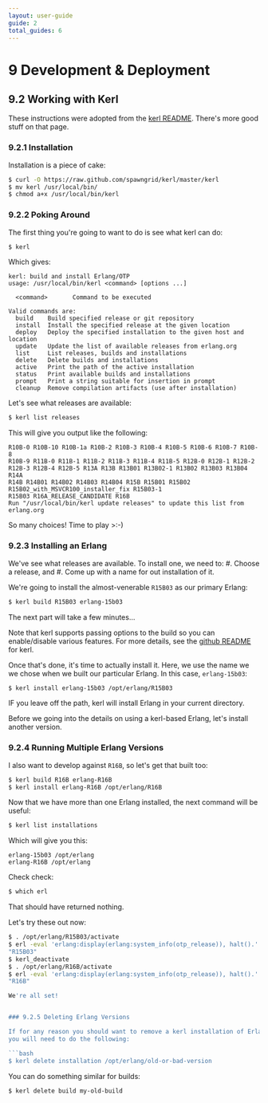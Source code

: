 ```yaml
---
layout: user-guide
guide: 2
total_guides: 6
---
```

# 9 Development & Deployment


## 9.2 Working with Kerl

These instructions were adopted from the
<a href="https://github.com/spawngrid/kerl">kerl README</a>.
There's more good stuff on that page.


### 9.2.1 Installation

Installation is a piece of cake:

```bash
$ curl -O https://raw.github.com/spawngrid/kerl/master/kerl
$ mv kerl /usr/local/bin/
$ chmod a+x /usr/local/bin/kerl
```

### 9.2.2 Poking Around

The first thing you're going to want to do is see what kerl can do:

```bash
$ kerl
```

Which gives:

```text
kerl: build and install Erlang/OTP
usage: /usr/local/bin/kerl <command> [options ...]

  <command>       Command to be executed

Valid commands are:
  build    Build specified release or git repository
  install  Install the specified release at the given location
  deploy   Deploy the specified installation to the given host and location
  update   Update the list of available releases from erlang.org
  list     List releases, builds and installations
  delete   Delete builds and installations
  active   Print the path of the active installation
  status   Print available builds and installations
  prompt   Print a string suitable for insertion in prompt
  cleanup  Remove compilation artifacts (use after installation)
```

Let's see what releases are available:

```bash
$ kerl list releases
```

This will give you output like the following:

```text
R10B-0 R10B-10 R10B-1a R10B-2 R10B-3 R10B-4 R10B-5 R10B-6 R10B-7 R10B-8
R10B-9 R11B-0 R11B-1 R11B-2 R11B-3 R11B-4 R11B-5 R12B-0 R12B-1 R12B-2
R12B-3 R12B-4 R12B-5 R13A R13B R13B01 R13B02-1 R13B02 R13B03 R13B04 R14A
R14B R14B01 R14B02 R14B03 R14B04 R15B R15B01 R15B02
R15B02_with_MSVCR100_installer_fix R15B03-1
R15B03 R16A_RELEASE_CANDIDATE R16B
Run "/usr/local/bin/kerl update releases" to update this list from erlang.org
```

So many choices! Time to play >:-)


### 9.2.3 Installing an Erlang

We've see what releases are available. To install one, we need to:
#. Choose a release, and
#. Come up with a name for out installation of it.

We're going to install the almost-venerable ``R15B03`` as our primary Erlang:

```bash
$ kerl build R15B03 erlang-15b03
```

The next part will take a few minutes...

Note that kerl supports passing options to the build so you can enable/disable
various features. For more details, see the
<a href="https://github.com/spawngrid/kerl">github README</a> for kerl.

Once that's done, it's time to actually install it. Here, we use the name we
we chose when we built our particular Erlang. In this case, ``erlang-15b03``:

```bash
$ kerl install erlang-15b03 /opt/erlang/R15B03
```

IF you leave off the path, kerl will install Erlang in your current directory.

Before we going into the details on using a kerl-based Erlang, let's install
another version.


### 9.2.4 Running Multiple Erlang Versions

I also want to develop against ``R16B``, so let's get that built too:

```bash
$ kerl build R16B erlang-R16B
$ kerl install erlang-R16B /opt/erlang/R16B
```

Now that we have more than one Erlang installed, the next command will be
useful:

```bash
$ kerl list installations
```

Which will give you this:

```text
erlang-15b03 /opt/erlang
erlang-R16B /opt/erlang
```

Check check:

```bash
$ which erl
```

That should have returned nothing.

Let's try these out now:

```bash
$ . /opt/erlang/R15B03/activate
$ erl -eval 'erlang:display(erlang:system_info(otp_release)), halt().'  -noshell
"R15B03"
$ kerl_deactivate
$ . /opt/erlang/R16B/activate
$ erl -eval 'erlang:display(erlang:system_info(otp_release)), halt().'  -noshell
"R16B"

We're all set!


### 9.2.5 Deleting Erlang Versions

If for any reason you should want to remove a kerl installation of Erlang,
you will need to do the following:

```bash
$ kerl delete installation /opt/erlang/old-or-bad-version
```

You can do something similar for builds:
```bash
$ kerl delete build my-old-build
```


